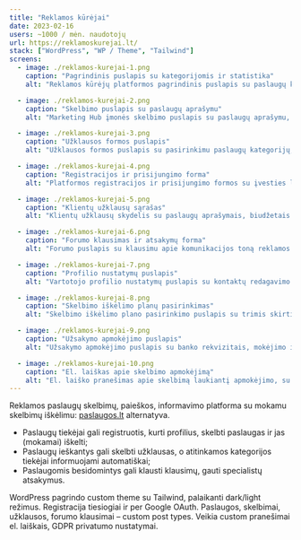 ```yaml
---
title: "Reklamos kūrėjai"
date: 2023-02-16
users: ~1000 / mėn. naudotojų
url: https://reklamoskurejai.lt/
stack: ["WordPress", "WP / Theme", "Tailwind"]
screens:
  - image: ./reklamos-kurejai-1.png
    caption: "Pagrindinis puslapis su kategorijomis ir statistika"
    alt: "Reklamos kūrėjų platformos pagrindinis puslapis su paslaugų kategorijų sąrašu, statistikos skaičiais ir mygtuku gauti pasiūlymus"

  - image: ./reklamos-kurejai-2.png
    caption: "Skelbimo puslapis su paslaugų aprašymu"
    alt: "Marketing Hub įmonės skelbimo puslapis su paslaugų aprašymu, kontaktine informacija ir nemokamos konsultacijos pasiūlymu"

  - image: ./reklamos-kurejai-3.png
    caption: "Užklausos formos puslapis"
    alt: "Užklausos formos puslapis su pasirinkimu paslaugų kategorijų, biudžeto nurodymu ir kontaktų įvedimo laukais"

  - image: ./reklamos-kurejai-4.png
    caption: "Registracijos ir prisijungimo forma"
    alt: "Platformos registracijos ir prisijungimo formos su įvesties laukais vardui, el paštui ir slaptažodžiui"

  - image: ./reklamos-kurejai-5.png
    caption: "Klientų užklausų sąrašas"
    alt: "Klientų užklausų skydelis su paslaugų aprašymais, biudžetais ir terminų informacija"

  - image: ./reklamos-kurejai-6.png
    caption: "Forumo klausimas ir atsakymų forma"
    alt: "Forumo puslapis su klausimu apie komunikacijos toną reklamos kampanijose ir atsakymų įvedimo galimybe"

  - image: ./reklamos-kurejai-7.png
    caption: "Profilio nustatymų puslapis"
    alt: "Vartotojo profilio nustatymų puslapis su kontaktų redagavimo ir pranešimų gavimo nustatymų galimybėmis"

  - image: ./reklamos-kurejai-8.png
    caption: "Skelbimo iškėlimo planų pasirinkimas"
    alt: "Skelbimo iškėlimo plano pasirinkimo puslapis su trimis skirtingo trukmės ir kainos pasiūlymais"

  - image: ./reklamos-kurejai-9.png
    caption: "Užsakymo apmokėjimo puslapis"
    alt: "Užsakymo apmokėjimo puslapis su banko rekvizitais, mokėjimo instrukcijomis ir užsakymo numeriu"

  - image: ./reklamos-kurejai-10.png
    caption: "El. laiškas apie skelbimo apmokėjimą"
    alt: "El. laiško pranešimas apie skelbimą laukiantį apmokėjimo, su mokėjimo instrukcijomis ir banko rekvizitais"
---
```


Reklamos paslaugų skelbimų, paieškos, informavimo platforma su mokamu skelbimų iškėlimu: [paslaugos.lt](https://paslaugos.lt) alternatyva.

- Paslaugų tiekėjai gali registruotis, kurti profilius, skelbti paslaugas ir jas (mokamai) iškelti;
- Paslaugų ieškantys gali skelbti užklausas, o atitinkamos kategorijos tiekėjai informuojami automatiškai;
- Paslaugomis besidomintys gali klausti klausimų, gauti specialistų atsakymus.

WordPress pagrindo custom theme su Tailwind, palaikanti dark/light režimus. Registracija tiesiogiai ir per Google OAuth. Paslaugos, skelbimai, užklausos, forumo klausimai – custom post types. Veikia custom pranešimai el. laiškais, GDPR privatumo nustatymai.